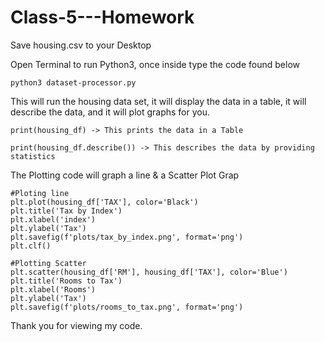 # Class-5---Homework

Save housing.csv to your Desktop

Open Terminal to run Python3, once inside type the code found below

```
python3 dataset-processor.py
```

This will run the housing data set, it will display the data in a table,
it will describe the data, and it will plot graphs for you.

```
print(housing_df) -> This prints the data in a Table
```

```
print(housing_df.describe()) -> This describes the data by providing statistics
```

The Plotting code will graph a line & a Scatter Plot Grap 

```
#Ploting line
plt.plot(housing_df['TAX'], color='Black')
plt.title('Tax by Index')
plt.xlabel('index')
plt.ylabel('Tax')
plt.savefig(f'plots/tax_by_index.png', format='png')
plt.clf()

#Plotting Scatter
plt.scatter(housing_df['RM'], housing_df['TAX'], color='Blue')
plt.title('Rooms to Tax')
plt.xlabel('Rooms')
plt.ylabel('Tax')
plt.savefig(f'plots/rooms_to_tax.png', format='png')
```



Thank you for viewing my code.
